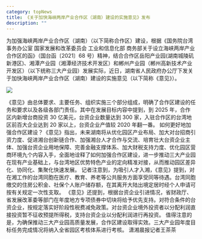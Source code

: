 ```yaml
---
category: topNews
title: 《关于加快海峡两岸产业合作区（湖南）建设的实施意见》发布
description: ""
---
```

为加强海峡两岸产业合作区（湖南）（以下简称合作区）建设，根据《国务院台湾事务办公室 国家发展和改革委员会 工业和信息化部 商务部关于设立海峡两岸产业合作区的函》（国台函〔2021〕68 号）精神，结合合作区岳阳产业园(湖南城陵矶新港区)、湘潭产业园（湘潭经济技术开发区）和郴州产业园（郴州高新技术产业开发区）（以下统称三大产业园）发展实际，近日，湖南省人民政府办公厅下发关于加快海峡两岸产业合作区（湖南）建设的实施意见（以下简称《意见》）。

![](https://pics1.baidu.com/feed/f9dcd100baa1cd114990190c4496e7f5c3ce2d01.jpeg?token=2007182312d555e7ad9fcceccad2e73e)

《意见》由总体要求、主要任务、组织实施三个部分组成，明确了合作区建设的任务和要求以及各级各部门责任。其中在发展目标内容中提到，到 2025 年，合作区内新增台商投资 30 亿美元，台资企业数量达到 300 家，入驻合作区的台湾地区前百大企业达到 20 家以上，台资企业产值较 2020 年翻一番。
如何更好地加强合作区建设？《意见》指出，未来湖南将从优化园区产业布局、加大对台招商引资力度、促进湘台创新链合作、加强湘台人才合作与交流、培育壮大台资企业主体、加强台资企业用地保障、完善金融支撑体系、加大财税支持力度、优化园区营商环境九个内容入手，全面地诠释了如何加强合作区建设，进一步推动三大产业园在现有产业基础上，与台湾地区优势特色产业的定向精准对接，从而推动园区差异化、协同化、集聚化快速发展。
记者注意到，为吸引人才入湘，《意见》提到，对在湘工作的台湾同胞在医疗、教育、养老等公共服务方面享受同等待遇。台湾同胞缴交的住房公积金、社保个人账户储存额，在其离开大陆出境定居时经个人申请可按有关规定一次性支取。
《意见》还提到，根据台资企业引进情况，省财政厅、省发展改革委等部门在年度地方专项债券中切块将给予优先支持。对符合条件的台资企业，按规定落实好阶段性税费减免政策。对台资企业境外投资者以分配利润直接投资暂不征收预提所得税，支持台资企业以分配利润进行再投资。
值得注意的是，为确保推动三大产业园高质量发展，合作区建设取得实效。三大产业园年度目标任务完成情况将纳入全省园区考核体系进行考核。
潇湘晨报记者王茶茶